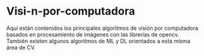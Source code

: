 # Visi-n-por-computadora
Aquí están contenidos los principales algoritmos de visión por computadora basados en procesamiento de imágenes con las librerías de opencv. También existen algunos algoritmos de ML y DL orientados a esta misma área de CV.
